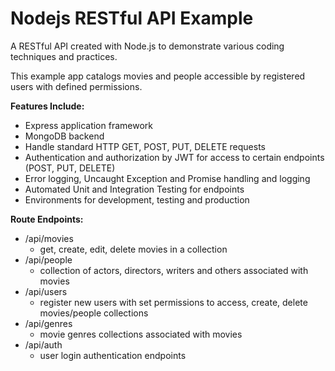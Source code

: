 # Nodejs RESTful API Example

A RESTful API created with Node.js to demonstrate various coding techniques and practices.

This example app catalogs movies and people accessible by registered users with defined permissions.

**Features Include:**
- Express application framework
- MongoDB backend
- Handle standard HTTP GET, POST, PUT, DELETE requests
- Authentication and authorization by JWT for access to certain endpoints (POST, PUT, DELETE)
- Error logging, Uncaught Exception and Promise handling and logging
- Automated Unit and Integration Testing for endpoints
- Environments for development, testing and production

**Route Endpoints:**
- /api/movies 
  - get, create, edit, delete movies in a collection
- /api/people 
  - collection of actors, directors, writers and others associated with movies
- /api/users
  - register new users with set permissions to access, create, delete movies/people collections
- /api/genres
  - movie genres collections associated with movies
- /api/auth
  - user login authentication endpoints
